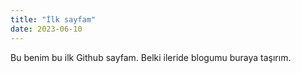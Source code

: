 ```yaml
---
title: "İlk sayfam"
date: 2023-06-10
---
```


Bu benim bu ilk Github sayfam. Belki ileride blogumu buraya taşırım.

